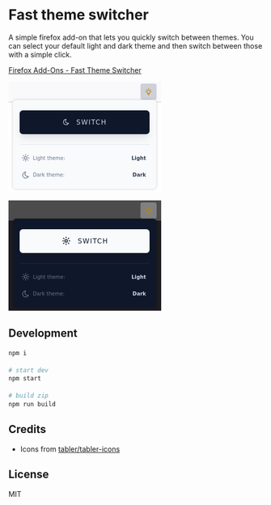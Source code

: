 # Fast theme switcher

A simple firefox add-on that lets you quickly switch between themes. You can select your default light and dark theme and then switch between those with a simple click.

[Firefox Add-Ons - Fast Theme Switcher](https://addons.mozilla.org/de/firefox/addon/fast-theme-switcher/)

![](docs/theme-switch-light.png)

![](docs/theme-switch-dark.png)

## Development

```sh
npm i

# start dev
npm start

# build zip
npm run build
```

## Credits

* Icons from [tabler/tabler-icons](https://github.com/tabler/tabler-icons)

## License

MIT